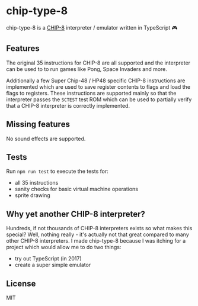 # chip-type-8

chip-type-8 is a [CHIP-8](https://en.wikipedia.org/wiki/CHIP-8) interpreter / emulator written in TypeScript 🎮

## Features

The original 35 instructions for CHIP-8 are all supported and the interpreter can be used to to run games like Pong, Space Invaders and more.

Additionally a few Super Chip-48 / HP48 specific CHIP-8 instructions are implemented which are used to save register contents to flags and load the flags to registers. These instructions are supported mainly so that the interpreter passes the `SCTEST` test ROM which can be used to partially verify that a CHIP-8 interpreter is correctly implemented.

## Missing features

No sound effects are supported.

## Tests

Run `npm run test` to execute the tests for:

* all 35 instructions
* sanity checks for basic virtual machine operations
* sprite drawing

## Why yet another CHIP-8 interpreter?

Hundreds, if not thousands of CHIP-8 interpreters exists so what makes this special? Well, nothing really - it's actually not that great compared to many other CHIP-8 interpreters. I made chip-type-8 because I was itching for a project which would allow me to do two things:

* try out TypeScript (in 2017)
* create a super simple emulator

## License

MIT
